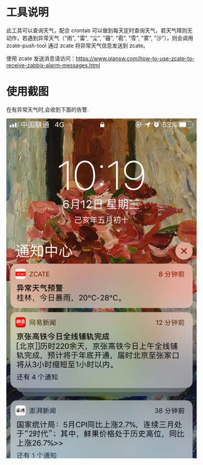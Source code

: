 # 工具说明

此工具可以查询天气，配合 crontab 可以做到每天定时查询天气，若天气晴则无动作，若遇到异常天气（"雨", "雷", "尘", "霾", "雹", "雪", "雾", “沙”），则会调用 zcate-push-tool 通过 zcate 将异常天气信息发送到 zcate。

使用 zcate 发送消息请访问：https://www.qiansw.com/how-to-use-zcate-to-receive-zabbix-alarm-messages.html

# 使用截图

在有异常天气时,会收到下面的告警.

![weather](IMG_3122.png)
